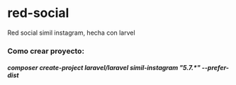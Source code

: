 # red-social

Red social simil instagram, hecha con larvel

<h3>Como crear proyecto: </h3>

<h5>composer create-project laravel/laravel simil-instagram "5.7.*" --prefer-dist</h5>
